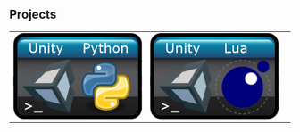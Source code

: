 ## Projects


| | | |
|-|-|-|
| [![](img/Unity_Python_Console.png)](https://github.com/karolwieczorek/Unity_PythonConsole)| [![](img/Unity_Lua_Console.png)](https://github.com/karolwieczorek/Unity_LuaConsole) |

